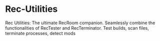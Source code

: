 # Rec-Utilities
Rec Utilities: The ultimate RecRoom companion. Seamlessly combine the functionalities of RecTester and RecTerminator. Test builds, scan files, terminate processes, detect mods
